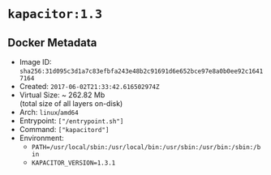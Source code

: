 # `kapacitor:1.3`

## Docker Metadata

- Image ID: `sha256:31d095c3d1a7c83efbfa243e48b2c91691d6e652bce97e8a0b0ee92c16417164`
- Created: `2017-06-02T21:33:42.616502974Z`
- Virtual Size: ~ 262.82 Mb  
  (total size of all layers on-disk)
- Arch: `linux`/`amd64`
- Entrypoint: `["/entrypoint.sh"]`
- Command: `["kapacitord"]`
- Environment:
  - `PATH=/usr/local/sbin:/usr/local/bin:/usr/sbin:/usr/bin:/sbin:/bin`
  - `KAPACITOR_VERSION=1.3.1`
